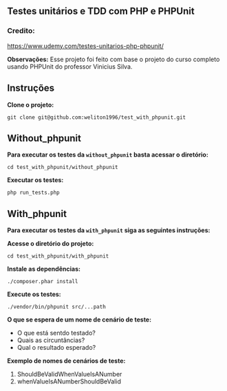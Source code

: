 
## Testes unitários e TDD com PHP e PHPUnit

### Credito:
https://www.udemy.com/testes-unitarios-php-phpunit/

**Observações:**
Esse projeto foi feito com base o projeto do curso completo usando PHPUnit do professor Vinicius Silva.

## Instruções

**Clone o projeto:**

`git clone git@github.com:weliton1996/test_with_phpunit.git`

## Without_phpunit

**Para executar os testes da `without_phpunit` basta acessar o diretório:**

`cd test_with_phpunit/without_phpunit`

**Executar os testes:**

`php run_tests.php`

## With_phpunit

**Para executar os testes da `with_phpunit` siga as seguintes instruções:**

**Acesse o diretório do projeto:**
 
`cd test_with_phpunit/with_phpunit`

**Instale as dependências:**
 
`./composer.phar install`

**Execute os testes:**
 
`./vendor/bin/phpunit src/...path`


**O que se espera de um nome de cenário de teste:**
- O que está sentdo testado?
- Quais as circuntâncias?
- Qual o resultado esperado?

**Exemplo de nomes de cenários de teste:**
1. ShouldBeValidWhenValueIsANumber
1. whenValueIsANumberShouldBeValid

